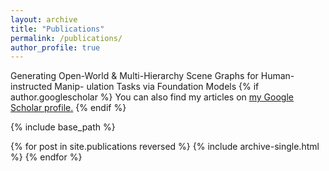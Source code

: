 ```yaml
---
layout: archive
title: "Publications"
permalink: /publications/
author_profile: true
---
```

Generating Open-World & Multi-Hierarchy Scene Graphs for Human-instructed Manip-
ulation Tasks via Foundation Models
{% if author.googlescholar %}
  You can also find my articles on <u><a href="{{author.googlescholar}}">my Google Scholar profile</a>.</u>
{% endif %}

{% include base_path %}

{% for post in site.publications reversed %}
  {% include archive-single.html %}
{% endfor %}

